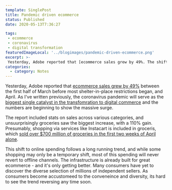 ```yaml
---
template: SinglePost
title: Pandemic driven ecommerce
status: Published
date: 2020-05-13T7:36:27
tags:
 - ecommerce
 - coronavirus
 - digital transformation
featuredImageLocal: '../blogimages/pandemic-driven-ecommerce.png'
excerpt: >-
 Yesterday, Adobe reported that [ecommerce sales grew by 49%. The shift to online spending follows a long running trend, and while some shopping may only be a temporary shift, most of this spending will never revert to offline channels. The infrastructure is already built for great ecommerce - and it's only getting better. As consumers  become accustomeed to the conveneince and diversity, its hard to see the trend reversing any time soon.
categories:
  - category: Notes
---
```

Yesterday, Adobe reported that [ecommerce sales grew by 49%](https://theblog.adobe.com/april-digital-economy-index-how-covid-19-continues-to-shift-e-commerce-trends/) between the first half of March before most shelter-in-place restrictions began, and April. As I've written previously, the coronavirus pandemic will serve as the [biggest single catalyst in the transfomration to digital commerce](https://ecomloop.com/posts/the-shift-to-the-digital-economy-isnt-temporary/) and the numbers are beginning to show the massive surge.

The report included stats on sales across various categories, and unsuurprisingly groceries saw the biggest increase, with a 110% gain. Presumably, shopping via services like Instacart is included in groceris, which [sold over $700 million of groceries in the first two weeks of April alone](https://techcrunch.com/2020/05/12/us-e-commerce-sales-jump-49-in-april-led-by-online-grocery/).

This shift to online spending follows a long running trend, and while some shopping may only be a temporary shift, most of this spending will never revert to offline channels. The infrastructure is already built for great ecommerce - and it's only getting better. Many consumers have yet to discover the diverse selection of millions of independent sellers. As consumers  become accustomeed to the conveneince and diversity, its hard to see the trend reversing any time soon. 

